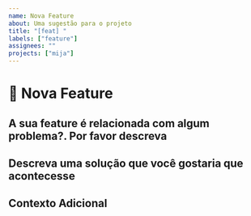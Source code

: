 ```yaml
---
name: Nova Feature
about: Uma sugestão para o projeto
title: "[feat] "
labels: ["feature"]
assignees: ""
projects: ["mija"]
---
```


# **🚀 Nova Feature**

## **A sua feature é relacionada com algum problema?. Por favor descreva**

<!-- Uma descrição sucinta do problema. Ex.: As vezes eu gostaria[...] -->

## **Descreva uma solução que você gostaria que acontecesse**

<!-- Uma descrição sucinta da solução que você gostaria que acontecesse -->

## **Contexto Adicional**

<!-- Adicione qualquer outro contexto ou prints sobre a feature aqui -->
